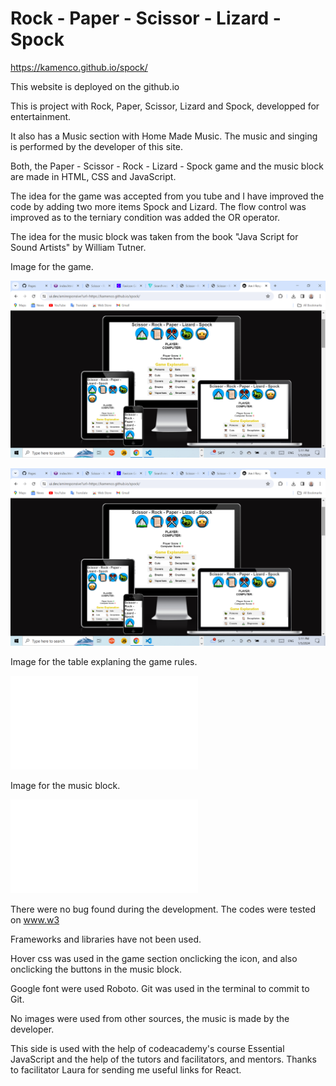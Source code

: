 
# Rock - Paper - Scissor - Lizard - Spock 

https://kamenco.github.io/spock/ 

This website is deployed on the github.io

This is project with Rock, Paper, Scissor, Lizard and Spock,
developped for entertainment. 

It also has a Music section with Home Made Music.
The music and singing is performed by the developer of this site.

Both, the Paper - Scissor - Rock - Lizard - Spock game and
the music block are made in HTML, CSS and JavaScript.

The idea for the game was accepted from you tube and I have improved the code by adding two more items Spock and Lizard. The flow control was improved as to the terniary condition was added the OR operator.

The idea for the music block was taken from the book "Java Script
for Sound Artists" by William Tutner.

Image for the game.

![The Screenshot of the site!](assets/screen_one.png "Screenshop of the game Rock, Scissors, Paper, Lizard and Spock")

<img src = "/assets/screen_one.png">

Image for the table explaning the game rules.

![The Screenshot of the site!](assets/screen_two.pdf "The table")

Image for the music block.

![The Screenshot of the music block!](/assets/screen_two.pdf "Music block")

There were no bug found during the development. The codes were tested on www.w3

Frameworks and libraries have not been used.

Hover css was used in the game section onclicking the icon, and also onclicking the buttons in the music block.

Google font were used Roboto. Git was used in the terminal to commit to Git.

No images were used from other sources, the music is made by the developer.


This side is used with the help of codeacademy's course Essential JavaScript and the help of the tutors and facilitators, and mentors. Thanks to facilitator Laura for sending me useful links for React.


